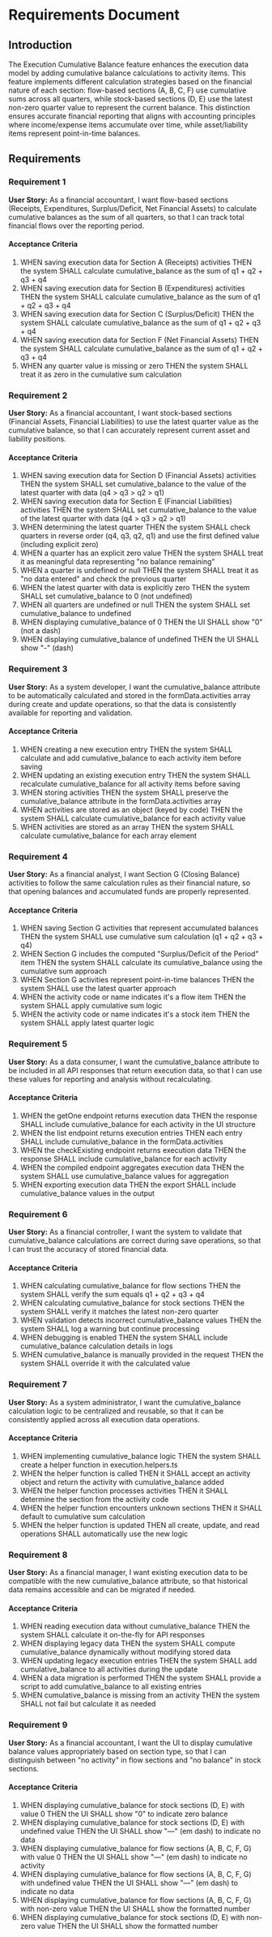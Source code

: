 # Requirements Document

## Introduction

The Execution Cumulative Balance feature enhances the execution data model by adding cumulative balance calculations to activity items. This feature implements different calculation strategies based on the financial nature of each section: flow-based sections (A, B, C, F) use cumulative sums across all quarters, while stock-based sections (D, E) use the latest non-zero quarter value to represent the current balance. This distinction ensures accurate financial reporting that aligns with accounting principles where income/expense items accumulate over time, while asset/liability items represent point-in-time balances.

## Requirements

### Requirement 1

**User Story:** As a financial accountant, I want flow-based sections (Receipts, Expenditures, Surplus/Deficit, Net Financial Assets) to calculate cumulative balances as the sum of all quarters, so that I can track total financial flows over the reporting period.

#### Acceptance Criteria

1. WHEN saving execution data for Section A (Receipts) activities THEN the system SHALL calculate cumulative_balance as the sum of q1 + q2 + q3 + q4
2. WHEN saving execution data for Section B (Expenditures) activities THEN the system SHALL calculate cumulative_balance as the sum of q1 + q2 + q3 + q4
3. WHEN saving execution data for Section C (Surplus/Deficit) THEN the system SHALL calculate cumulative_balance as the sum of q1 + q2 + q3 + q4
4. WHEN saving execution data for Section F (Net Financial Assets) THEN the system SHALL calculate cumulative_balance as the sum of q1 + q2 + q3 + q4
5. WHEN any quarter value is missing or zero THEN the system SHALL treat it as zero in the cumulative sum calculation

### Requirement 2

**User Story:** As a financial accountant, I want stock-based sections (Financial Assets, Financial Liabilities) to use the latest quarter value as the cumulative balance, so that I can accurately represent current asset and liability positions.

#### Acceptance Criteria

1. WHEN saving execution data for Section D (Financial Assets) activities THEN the system SHALL set cumulative_balance to the value of the latest quarter with data (q4 > q3 > q2 > q1)
2. WHEN saving execution data for Section E (Financial Liabilities) activities THEN the system SHALL set cumulative_balance to the value of the latest quarter with data (q4 > q3 > q2 > q1)
3. WHEN determining the latest quarter THEN the system SHALL check quarters in reverse order (q4, q3, q2, q1) and use the first defined value (including explicit zero)
4. WHEN a quarter has an explicit zero value THEN the system SHALL treat it as meaningful data representing "no balance remaining"
5. WHEN a quarter is undefined or null THEN the system SHALL treat it as "no data entered" and check the previous quarter
6. WHEN the latest quarter with data is explicitly zero THEN the system SHALL set cumulative_balance to 0 (not undefined)
7. WHEN all quarters are undefined or null THEN the system SHALL set cumulative_balance to undefined
8. WHEN displaying cumulative_balance of 0 THEN the UI SHALL show "0" (not a dash)
9. WHEN displaying cumulative_balance of undefined THEN the UI SHALL show "-" (dash)

### Requirement 3

**User Story:** As a system developer, I want the cumulative_balance attribute to be automatically calculated and stored in the formData.activities array during create and update operations, so that the data is consistently available for reporting and validation.

#### Acceptance Criteria

1. WHEN creating a new execution entry THEN the system SHALL calculate and add cumulative_balance to each activity item before saving
2. WHEN updating an existing execution entry THEN the system SHALL recalculate cumulative_balance for all activity items before saving
3. WHEN storing activities THEN the system SHALL preserve the cumulative_balance attribute in the formData.activities array
4. WHEN activities are stored as an object (keyed by code) THEN the system SHALL calculate cumulative_balance for each activity value
5. WHEN activities are stored as an array THEN the system SHALL calculate cumulative_balance for each array element

### Requirement 4

**User Story:** As a financial analyst, I want Section G (Closing Balance) activities to follow the same calculation rules as their financial nature, so that opening balances and accumulated funds are properly represented.

#### Acceptance Criteria

1. WHEN saving Section G activities that represent accumulated balances THEN the system SHALL use cumulative sum calculation (q1 + q2 + q3 + q4)
2. WHEN Section G includes the computed "Surplus/Deficit of the Period" item THEN the system SHALL calculate its cumulative_balance using the cumulative sum approach
3. WHEN Section G activities represent point-in-time balances THEN the system SHALL use the latest quarter approach
4. WHEN the activity code or name indicates it's a flow item THEN the system SHALL apply cumulative sum logic
5. WHEN the activity code or name indicates it's a stock item THEN the system SHALL apply latest quarter logic

### Requirement 5

**User Story:** As a data consumer, I want the cumulative_balance attribute to be included in all API responses that return execution data, so that I can use these values for reporting and analysis without recalculating.

#### Acceptance Criteria

1. WHEN the getOne endpoint returns execution data THEN the response SHALL include cumulative_balance for each activity in the UI structure
2. WHEN the list endpoint returns execution entries THEN each entry SHALL include cumulative_balance in the formData.activities
3. WHEN the checkExisting endpoint returns execution data THEN the response SHALL include cumulative_balance for each activity
4. WHEN the compiled endpoint aggregates execution data THEN the system SHALL use cumulative_balance values for aggregation
5. WHEN exporting execution data THEN the export SHALL include cumulative_balance values in the output

### Requirement 6

**User Story:** As a financial controller, I want the system to validate that cumulative_balance calculations are correct during save operations, so that I can trust the accuracy of stored financial data.

#### Acceptance Criteria

1. WHEN calculating cumulative_balance for flow sections THEN the system SHALL verify the sum equals q1 + q2 + q3 + q4
2. WHEN calculating cumulative_balance for stock sections THEN the system SHALL verify it matches the latest non-zero quarter
3. WHEN validation detects incorrect cumulative_balance values THEN the system SHALL log a warning but continue processing
4. WHEN debugging is enabled THEN the system SHALL include cumulative_balance calculation details in logs
5. WHEN cumulative_balance is manually provided in the request THEN the system SHALL override it with the calculated value

### Requirement 7

**User Story:** As a system administrator, I want the cumulative_balance calculation logic to be centralized and reusable, so that it can be consistently applied across all execution data operations.

#### Acceptance Criteria

1. WHEN implementing cumulative_balance logic THEN the system SHALL create a helper function in execution.helpers.ts
2. WHEN the helper function is called THEN it SHALL accept an activity object and return the activity with cumulative_balance added
3. WHEN the helper function processes activities THEN it SHALL determine the section from the activity code
4. WHEN the helper function encounters unknown sections THEN it SHALL default to cumulative sum calculation
5. WHEN the helper function is updated THEN all create, update, and read operations SHALL automatically use the new logic

### Requirement 8

**User Story:** As a financial manager, I want existing execution data to be compatible with the new cumulative_balance attribute, so that historical data remains accessible and can be migrated if needed.

#### Acceptance Criteria

1. WHEN reading execution data without cumulative_balance THEN the system SHALL calculate it on-the-fly for API responses
2. WHEN displaying legacy data THEN the system SHALL compute cumulative_balance dynamically without modifying stored data
3. WHEN updating legacy execution entries THEN the system SHALL add cumulative_balance to all activities during the update
4. WHEN a data migration is performed THEN the system SHALL provide a script to add cumulative_balance to all existing entries
5. WHEN cumulative_balance is missing from an activity THEN the system SHALL not fail but calculate it as needed

### Requirement 9

**User Story:** As a financial accountant, I want the UI to display cumulative balance values appropriately based on section type, so that I can distinguish between "no activity" in flow sections and "no balance" in stock sections.

#### Acceptance Criteria

1. WHEN displaying cumulative_balance for stock sections (D, E) with value 0 THEN the UI SHALL show "0" to indicate zero balance
2. WHEN displaying cumulative_balance for stock sections (D, E) with undefined value THEN the UI SHALL show "—" (em dash) to indicate no data
3. WHEN displaying cumulative_balance for flow sections (A, B, C, F, G) with value 0 THEN the UI SHALL show "—" (em dash) to indicate no activity
4. WHEN displaying cumulative_balance for flow sections (A, B, C, F, G) with undefined value THEN the UI SHALL show "—" (em dash) to indicate no data
5. WHEN displaying cumulative_balance for flow sections (A, B, C, F, G) with non-zero value THEN the UI SHALL show the formatted number
6. WHEN displaying cumulative_balance for stock sections (D, E) with non-zero value THEN the UI SHALL show the formatted number
